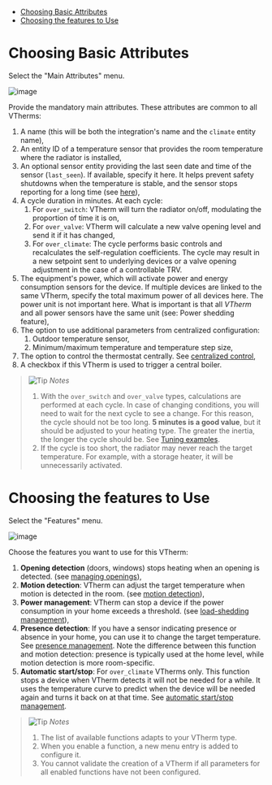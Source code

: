 - [Choosing Basic Attributes](#choosing-basic-attributes)
- [Choosing the features to Use](#choosing-the-features-to-use)

# Choosing Basic Attributes

Select the "Main Attributes" menu.

![image](images/config-main.png)

Provide the mandatory main attributes. These attributes are common to all VTherms:
1. A name (this will be both the integration's name and the `climate` entity name),
2. An entity ID of a temperature sensor that provides the room temperature where the radiator is installed,
3. An optional sensor entity providing the last seen date and time of the sensor (`last_seen`). If available, specify it here. It helps prevent safety shutdowns when the temperature is stable, and the sensor stops reporting for a long time (see [here](troubleshooting.md#why-does-my-versatile-thermostat-go-into-safety-mode)),
4. A cycle duration in minutes. At each cycle:
   1. For `over_switch`: VTherm will turn the radiator on/off, modulating the proportion of time it is on,
   2. For `over_valve`: VTherm will calculate a new valve opening level and send it if it has changed,
   3. For `over_climate`: The cycle performs basic controls and recalculates the self-regulation coefficients. The cycle may result in a new setpoint sent to underlying devices or a valve opening adjustment in the case of a controllable TRV.
5. The equipment's power, which will activate power and energy consumption sensors for the device. If multiple devices are linked to the same VTherm, specify the total maximum power of all devices here. The power unit is not important here. What is important is that all _VTherm_ and all power sensors have the same unit (see: Power shedding feature),
6. The option to use additional parameters from centralized configuration:
   1. Outdoor temperature sensor,
   2. Minimum/maximum temperature and temperature step size,
7. The option to control the thermostat centrally. See [centralized control](#centralized-control),
8. A checkbox if this VTherm is used to trigger a central boiler.

> ![Tip](images/tips.png) _*Notes*_
>  1. With the `over_switch` and `over_valve` types, calculations are performed at each cycle. In case of changing conditions, you will need to wait for the next cycle to see a change. For this reason, the cycle should not be too long. **5 minutes is a good value**, but it should be adjusted to your heating type. The greater the inertia, the longer the cycle should be. See [Tuning examples](tuning-examples.md).
>  2. If the cycle is too short, the radiator may never reach the target temperature. For example, with a storage heater, it will be unnecessarily activated.

# Choosing the features to Use

Select the "Features" menu.

![image](images/config-features.png)

Choose the features you want to use for this VTherm:
1. **Opening detection** (doors, windows) stops heating when an opening is detected. (see [managing openings](feature-window.md)),
2. **Motion detection**: VTherm can adjust the target temperature when motion is detected in the room. (see [motion detection](feature-motion.md)),
3. **Power management**: VTherm can stop a device if the power consumption in your home exceeds a threshold. (see [load-shedding management](feature-power.md)),
4. **Presence detection**: If you have a sensor indicating presence or absence in your home, you can use it to change the target temperature. See [presence management](feature-presence.md). Note the difference between this function and motion detection: presence is typically used at the home level, while motion detection is more room-specific.
5. **Automatic start/stop**: For `over_climate` VTherms only. This function stops a device when VTherm detects it will not be needed for a while. It uses the temperature curve to predict when the device will be needed again and turns it back on at that time. See [automatic start/stop management](feature-auto-start-stop.md).

> ![Tip](images/tips.png) _*Notes*_
> 1. The list of available functions adapts to your VTherm type.
> 2. When you enable a function, a new menu entry is added to configure it.
> 3. You cannot validate the creation of a VTherm if all parameters for all enabled functions have not been configured.
